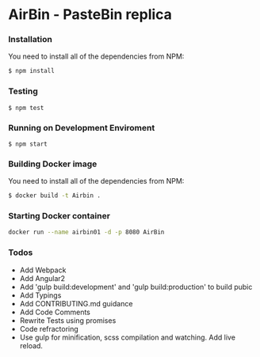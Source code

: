 # AirBin - PasteBin replica


### Installation

You need to install all of the dependencies from NPM:

```sh
$ npm install
```

### Testing

```code
$ npm test
```

### Running on Development Enviroment

```code
$ npm start
```

### Building Docker image

You need to install all of the dependencies from NPM:

```sh
$ docker build -t Airbin .
```

### Starting Docker container

```sh
docker run --name airbin01 -d -p 8080 AirBin
```

### Todos

 - Add Webpack
 - Add Angular2
 - Add 'gulp build:development' and 'gulp build:production' to build pubic
 - Add Typings
 - Add CONTRIBUTING.md guidance
 - Add Code Comments
 - Rewrite Tests using promises
 - Code refractoring
 - Use gulp for minification, scss compilation and watching. Add live reload.
